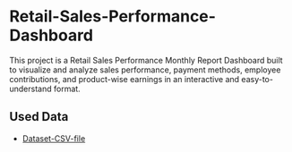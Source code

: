 # Retail-Sales-Performance-Dashboard
This project is a Retail Sales Performance Monthly Report Dashboard built to visualize and analyze sales performance, payment methods, employee contributions, and product-wise earnings in an interactive and easy-to-understand format.

## Used Data
- <a href= "https://github.com/AniruddhTiwari532/Retail-Sales-Performance-Dashboard/blob/main/retail_sales_project_data_large.csv">Dataset-CSV-file</a>
